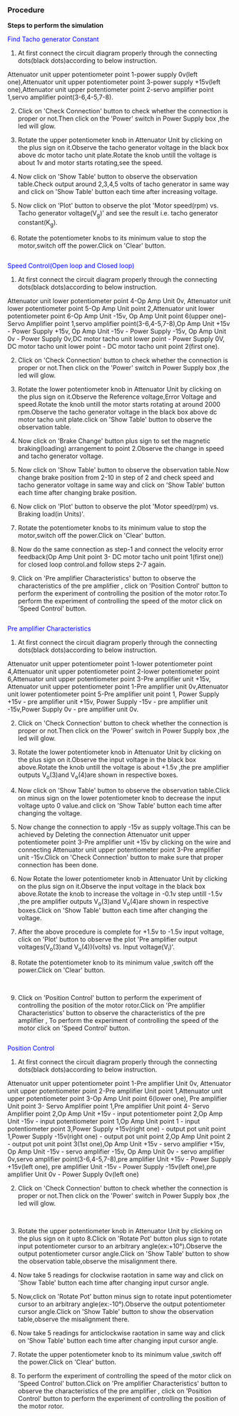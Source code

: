 ### Procedure
				


**Steps to perform the simulation**


<span style="color:blue">Find Tacho generator Constant</span>
					
1. At first connect the circuit diagram properly through the connecting dots(black dots)according to below instruction.

Attenuator unit upper potentiometer point 1-power supply 0v(left one),Attenuator unit upper potentiometer point 3-power supply +15v(left one),Attenuator unit upper potentiometer point 2-servo amplifier point 1,servo amplifier point(3-6,4-5,7-8).
  
2. Click on 'Check Connection' button to check whether the connection is proper or not.Then click on the 'Power' switch in Power Supply box ,the led will glow.
					 
3. Rotate the upper potentiometer knob in Attenuator Unit by clicking on the plus sign on it.Observe the tacho generator voltage in the black box above dc motor tacho unit plate.Rotate the knob untill the voltage is about 1v and motor starts rotating,see the speed.

4. Now click on 'Show Table' button to observe the observation table.Check output around 2,3,4,5 volts of tacho generator in same way and click on 'Show Table' button each time after increasing voltage.
					 
5. Now click on 'Plot' button to observe the plot 'Motor speed(rpm) vs. Tacho generator voltage(V<sub>g</sub>)' and see the result i.e. tacho generator constant(K<sub>g</sub>).
					 
6. Rotate the potentiometer knobs to its minimum value to stop the motor,switch off the power.Click on 'Clear' button. 
			 
<div align="center" >
<img class="img-fluid"  src="./images/ps1.jpg" alt="">								  
</div>		    

<span style="color:blue">Speed Control(Open loop and Closed loop)</span>

1. At first connect the circuit diagram properly through the connecting dots(black dots)according to below instruction.

Attenuator unit lower potentiometer point 4-Op Amp Unit 0v, Attenuator unit lower potentiometer point 5-Op Amp Unit point 2,Attenuator unit lower potentiometer point 6-Op Amp Unit -15v, Op Amp Unit point 6(upper one)- Servo Amplifier point 1,servo amplifier point(3-6,4-5,7-8),Op Amp Unit +15v - Power Supply +15v, Op Amp Unit -15v - Power Supply -15v, Op Amp Unit 0v - Power Supply 0v,DC motor tacho unit lower point - Power Supply 0V, DC motor tacho unit lower point - DC motor tacho unit point 2(first one).
					  
2. Click on 'Check Connection' button to check whether the connection is proper or not.Then click on the 'Power' switch in Power Supply box ,the led will glow.
					 
3. Rotate the lower potentiometer knob in Attenuator Unit by clicking on the plus sign on it.Observe the Reference voltage,Error Voltage and speed.Rotate the knob untill the motor starts rotating at around 2000 rpm.Observe the tacho generator voltage in the black box above dc motor tacho unit plate.click on 'Show Table' button to observe the observation table.
					 
4. Now click on 'Brake Change' button plus sign to set the magnetic braking(loading) arrangement to point 2.Observe the change in speed and tacho generator voltage.

5. Now click on 'Show Table' button to observe the observation table.Now change brake position from 2-10 in step of 2 and check speed and tacho generator voltage in same way and click on 'Show Table' button each time after changing brake position.
					 
6. Now click on 'Plot' button to observe the plot 'Motor speed(rpm) vs. Braking load(in Units)'.

7. Rotate the potentiometer knobs to its minimum value to stop the motor,switch off the power.Click on 'Clear' button.

8. Now do the same connection as step-1 and connect the velocity error feedback(Op Amp Unit point 3- DC motor tacho unit point 1(first one)) for closed loop control.and follow steps 2-7 again.
					
9. Click on 'Pre amplifier Characteristics' button to observe the characteristics of the pre amplifier , click on 'Position Control' button to perform the experiment of controlling the position of the motor rotor.To perform the experiment of controlling the speed of the motor click on 'Speed Control' button.

<div align="center">
<img class="img-fluid"  src="./images/ps2_3.jpg" alt="">
</div>

<span style="color:blue">Pre amplifier Characteristics</span>
					
1. At first connect the circuit diagram properly through the connecting dots(black dots)according to below instruction.

Attenuator unit upper potentiometer point 1-lower potentiometer point 4,Attenuator unit upper potentiometer point 2-lower potentiometer point 6,Attenuator unit upper potentiometer point 3-Pre amplifier unit +15v, Attenuator unit upper potentiometer point 1-Pre amplifier unit 0v,Attenuator unit lower potentiometer point 5-Pre amplifier unit point 1, Power Supply +15v - pre amplifier unit +15v, Power Supply -15v - pre amplifier unit -15v,Power Supply 0v - pre amplifier unit 0v.					  
					  
2. Click on 'Check Connection' button to check whether the connection is proper or not.Then click on the 'Power' switch in Power Supply box ,the led will glow.
					 
3. Rotate the lower potentiometer knob in Attenuator Unit by clicking on the plus sign on it.Observe the input voltage in the black box above.Rotate the knob untill the voltage is about +1.5v ,the pre amplifier outputs V<sub>o</sub>(3)and V<sub>o</sub>(4)are shown in respective boxes.

4. Now click on 'Show Table' button to observe the observation table.Click on minus sign on the lower potentiometer knob to decrease the input voltage upto 0 value.and click on 'Show Table' button each time after changing the voltage.
					 
5. Now change the connection to apply -15v as supply voltage.This can be achieved by Deleting the connection Attenuator unit upper potentiometer point 3-Pre amplifier unit +15v by clicking on the wire and connecting Attenuator unit upper potentiometer point 3-Pre amplifier unit -15v.Click on 'Check Connection' button to make sure that proper connection has been done.
					 
6. Now Rotate the lower potentiometer knob in Attenuator Unit by clicking on the plus sign on it.Observe the input voltage in the black box above.Rotate the knob to increase the voltage in -0.1v step untill -1.5v ,the pre amplifier outputs V<sub>o</sub>(3)and V<sub>o</sub>(4)are shown in respective boxes.Click on 'Show Table' button each time after changing the voltage.
					 
7. After the above procedure is complete for +1.5v to -1.5v input voltage, click on 'Plot' button to observe the plot 'Pre amplifier output voltages(V<sub>o</sub>(3)and V<sub>o</sub>(4))(volts) vs. Input voltage(V<sub>i</sub>)'. 
					 
8. Rotate the potentiometer knob to its minimum value ,switch off the power.Click on 'Clear' button.</li><br/>

9. Click on 'Position Control' button to perform the experiment of controlling the position of the motor rotor.Click on 'Pre amplifier Characteristics' button to observe the characteristics of the pre amplifier , To perform the experiment of controlling the speed of the motor click on 'Speed Control' button.

<div align="center">
<img class="img-fluid"  src="./images/ps4_5.jpg" alt="">           
</div>

<span style="color:blue">Position Control</span>

1. At first connect the circuit diagram properly through the connecting dots(black dots)according to below instruction.

Attenuator unit upper potentiometer point 1-Pre amplifier Unit 0v, Attenuator unit upper potentiometer point 2-Pre amplifier Unit point 1,Attenuator unit upper potentiometer point 3-Op Amp Unit point 6(lower one), Pre amplifier Unit point 3- Servo Amplifier point 1,Pre amplifier Unit point 4- Servo Amplifier point 2,Op Amp Unit +15v - input potentiometer point 2,Op Amp Unit -15v - input potentiometer point 1,Op Amp Unit point 1 - input potentiometer point 3,Power Supply +15v(right one) - output pot unit point 1,Power Supply -15v(right one) - output pot unit point 2,Op Amp Unit point 2 - output pot unit point 3(1st one),Op Amp Unit +15v - servo amplifier +15v, Op Amp Unit -15v - servo amplifier -15v, Op Amp Unit 0v - servo amplifier 0v,servo amplifier point(3-6,4-5,7-8),pre amplifier Unit +15v - Power Supply +15v(left one), pre amplifier Unit -15v - Power Supply -15v(left one),pre amplifier Unit 0v - Power Supply 0v(left one)

2. Click on 'Check Connection' button to check whether the connection is proper or not.Then click on the 'Power' switch in Power Supply box ,the led will glow.</li><br/>
					 
3. Rotate the upper potentiometer knob in Attenuator Unit by clicking on the plus sign on it upto 8.Click on 'Rotate Pot' button plus sign to rotate input potentiometer cursor to an arbitrary angle(ex:+10&deg;).Observe the output potentiometer cursor angle.Click on 'Show Table' button to show the observation table,observe the misalignment there.
					 
4. Now take 5 readings for clockwise raotation in same way and click on 'Show Table' button each time after changing input cursor angle.
					 
5. Now,click on 'Rotate Pot' button minus sign to rotate input potentiometer cursor to an arbitrary angle(ex:-10&deg;).Observe the output potentiometer cursor angle.Click on 'Show Table' button to show the observation table,observe the misalignment there.

6. Now take 5 readings for anticlockwise raotation in same way and click on 'Show Table' button each time after changing input cursor angle.

7. Rotate the upper potentiometer knob to its minimum value ,switch off the power.Click on 'Clear' button.
					
8. To perform the experiment of controlling the speed of the motor click on 'Speed Control' button.Click on 'Pre amplifier Characteristics' button to observe the characteristics of the pre amplifier , click on 'Position Control' button to perform the experiment of controlling the position of the motor rotor.

<div align="center">
<img class="img-fluid"  src="./images/ps6_7.jpg" alt="">           
</div>
